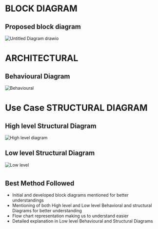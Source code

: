 # BLOCK DIAGRAM
## Proposed block diagram
![Untitled Diagram drawio](https://user-images.githubusercontent.com/98816316/157724940-5ceb5825-001f-4c74-beab-b931e826d752.png)
# ARCHITECTURAL
## Behavioural Diagram
![Behavioural](https://user-images.githubusercontent.com/98816316/157813710-315d5760-dd64-4169-a640-5f9e030bc1c6.png)
# Use Case STRUCTURAL DIAGRAM
## High level Structural Diagram
![High level diagram](https://user-images.githubusercontent.com/98816316/157828835-38fd328c-ed74-42bc-a9d2-c2af9cf10674.png)

## Low level Structural Diagram
![Low level](https://user-images.githubusercontent.com/98816316/157836122-9eebe235-4928-4c85-adaf-1a2f6e8eaaf1.png)
#
## Best Method Followed
* Initial and developed block diagrams mentioned for better understandings
* Mentioning of both High level and Low level Behavioral and structural Diagrams for better understanding
* Flow chart representation making us to understand easier
* Detailed explanation in Low level Behavioural and Structural Diagrams